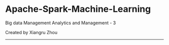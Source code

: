 # Apache-Spark-Machine-Learning
Big data Management Analytics and Management - 3

Created by Xiangru Zhou
*********************************

